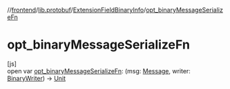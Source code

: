//[frontend](../../../index.md)/[lib.protobuf](../index.md)/[ExtensionFieldBinaryInfo](index.md)/[opt_binaryMessageSerializeFn](opt_binary-message-serialize-fn.md)

# opt_binaryMessageSerializeFn

[js]\
open var [opt_binaryMessageSerializeFn](opt_binary-message-serialize-fn.md): (msg: [Message](../-message/index.md), writer: [BinaryWriter](../-binary-writer/index.md)) -&gt; [Unit](https://kotlinlang.org/api/latest/jvm/stdlib/kotlin/-unit/index.html)

